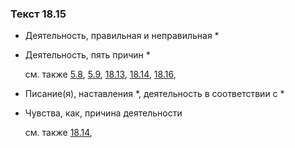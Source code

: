 ### Текст 18.15
	
- Деятельность, правильная и неправильная *

	
- Деятельность, пять причин *

	см. также  [5.8](../05/0508.md),  [5.9](../05/0509.md),  [18.13](../18/1813.md),  [18.14](../18/1814.md),  [18.16](../18/1816.md), 
	
- Писание(я), наставления *, деятельность в соответствии с *

	
- Чувства, как, причина деятельности

	см. также  [18.14](../18/1814.md), 
